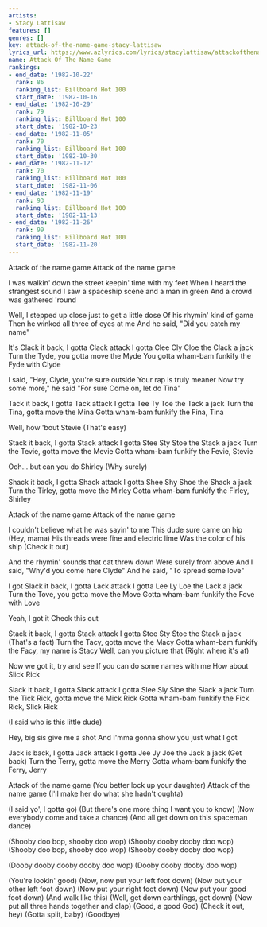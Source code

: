 ```yaml
---
artists:
- Stacy Lattisaw
features: []
genres: []
key: attack-of-the-name-game-stacy-lattisaw
lyrics_url: https://www.azlyrics.com/lyrics/stacylattisaw/attackofthenamegame.html
name: Attack Of The Name Game
rankings:
- end_date: '1982-10-22'
  rank: 86
  ranking_list: Billboard Hot 100
  start_date: '1982-10-16'
- end_date: '1982-10-29'
  rank: 79
  ranking_list: Billboard Hot 100
  start_date: '1982-10-23'
- end_date: '1982-11-05'
  rank: 70
  ranking_list: Billboard Hot 100
  start_date: '1982-10-30'
- end_date: '1982-11-12'
  rank: 70
  ranking_list: Billboard Hot 100
  start_date: '1982-11-06'
- end_date: '1982-11-19'
  rank: 93
  ranking_list: Billboard Hot 100
  start_date: '1982-11-13'
- end_date: '1982-11-26'
  rank: 99
  ranking_list: Billboard Hot 100
  start_date: '1982-11-20'
---
```


Attack of the name game
Attack of the name game

I was walkin' down the street keepin' time with my feet
When I heard the strangest sound
I saw a spaceship scene and a man in green
And a crowd was gathered 'round

Well, I stepped up close just to get a little dose
Of his rhymin' kind of game
Then he winked all three of eyes at me
And he said, "Did you catch my name"

It's Clack it back, I gotta Clack attack
I gotta Clee Cly Cloe the Clack a jack
Turn the Tyde, you gotta move the Myde
You gotta wham-bam funkify the Fyde with Clyde

I said, "Hey, Clyde, you're sure outside
Your rap is truly meaner
Now try some more," he said "For sure
Come on, let do Tina"

Tack it back, I gotta Tack attack
I gotta Tee Ty Toe the Tack a jack
Turn the Tina, gotta move the Mina
Gotta wham-bam funkify the Fina, Tina

Well, how 'bout Stevie
(That's easy)

Stack it back, I gotta Stack attack
I gotta Stee Sty Stoe the Stack a jack
Turn the Tevie, gotta move the Mevie
Gotta wham-bam funkify the Fevie, Stevie

Ooh... but can you do Shirley
(Why surely)

Shack it back, I gotta Shack attack
I gotta Shee Shy Shoe the Shack a jack
Turn the Tirley, gotta move the Mirley
Gotta wham-bam funkify the Firley, Shirley

Attack of the name game
Attack of the name game

I couldn't believe what he was sayin' to me
This dude sure came on hip (Hey, mama)
His threads were fine and electric lime
Was the color of his ship (Check it out)

And the rhymin' sounds that cat threw down
Were surely from above
And I said, "Why'd you come here Clyde"
And he said, "To spread some love"

I got Slack it back, I gotta Lack attack
I gotta Lee Ly Loe the Lack a jack
Turn the Tove, you gotta move the Move
Gotta wham-bam funkify the Fove with Love

Yeah, I got it
Check this out

Stack it back, I gotta Stack attack
I gotta Stee Sty Stoe the Stack a jack (That's a fact)
Turn the Tacy, gotta move the Macy
Gotta wham-bam funkify the Facy, my name is Stacy
Well, can you picture that (Right where it's at)

Now we got it, try and see
If you can do some names with me
How about Slick Rick

Slack it back, I gotta Slack attack
I gotta Slee Sly Sloe the Slack a jack
Turn the Tick Rick, gotta move the Mick Rick
Gotta wham-bam funkify the Fick Rick, Slick Rick

(I said who is this little dude)

Hey, big sis give me a shot
And I'mma gonna show you just what I got

Jack is back, I gotta Jack attack
I gotta Jee Jy Joe the Jack a jack (Get back)
Turn the Terry, gotta move the Merry
Gotta wham-bam funkify the Ferry, Jerry

Attack of the name game (You better lock up your daughter)
Attack of the name game (I'll make her do what she hadn't oughta)

(I said yo', I gotta go)
(But there's one more thing I want you to know)
(Now everybody come and take a chance)
(And all get down on this spaceman dance)

(Shooby doo bop, shooby doo wop)
(Shooby dooby dooby doo wop)
(Shooby doo bop, shooby doo wop)
(Shooby dooby dooby doo wop)

(Dooby dooby dooby dooby doo wop)
(Dooby dooby dooby doo wop)

(You're lookin' good)
(Now, now put your left foot down)
(Now put your other left foot down)
(Now put your right foot down)
(Now put your good foot down)
(And walk like this)
(Well, get down earthlings, get down)
(Now put all three hands together and clap)
(Good, a good God)
(Check it out, hey)
(Gotta split, baby)
(Goodbye)



